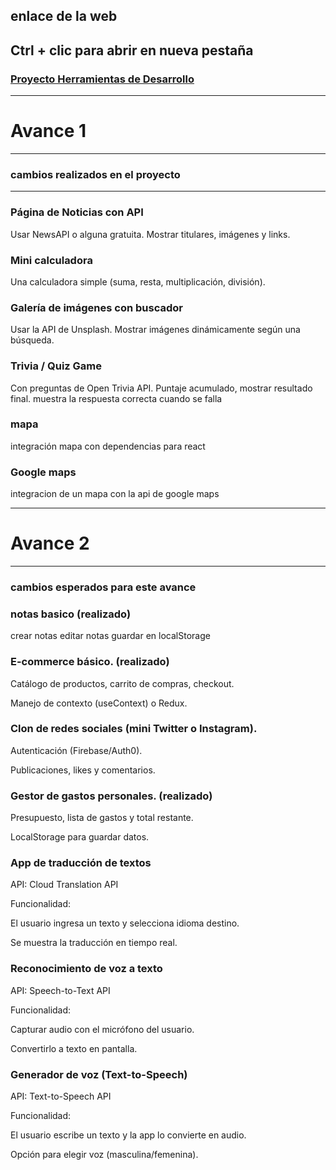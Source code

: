 
## enlace de la web
## Ctrl + clic para abrir en nueva pestaña
### <a href="https://herramientas-de-desarrollo.vercel.app/">Proyecto Herramientas de Desarrollo</a>
___
# Avance 1
___
### cambios realizados en el proyecto
___

### Página de Noticias con API

Usar NewsAPI o alguna gratuita.
Mostrar titulares, imágenes y links.

### Mini calculadora

Una calculadora simple (suma, resta, multiplicación, división).

### Galería de imágenes con buscador

Usar la API de Unsplash.
Mostrar imágenes dinámicamente según una búsqueda.

### Trivia / Quiz Game

Con preguntas de Open Trivia API.
Puntaje acumulado, mostrar resultado final.
muestra la respuesta correcta cuando se falla

### mapa 

integración mapa con dependencias para react

### Google maps

integracion de un mapa con la api de google maps

__________________________________________
# Avance 2

________________________________________
### cambios esperados para este avance 

### notas basico (realizado)
crear notas
editar notas
guardar en localStorage

### E-commerce básico. (realizado)


Catálogo de productos, carrito de compras, checkout.

Manejo de contexto (useContext) o Redux.




### Clon de redes sociales (mini Twitter o Instagram).


Autenticación (Firebase/Auth0).

Publicaciones, likes y comentarios.

### Gestor de gastos personales. (realizado)

Presupuesto, lista de gastos y total restante.

LocalStorage para guardar datos.


### App de traducción de textos

API: Cloud Translation API

Funcionalidad:

El usuario ingresa un texto y selecciona idioma destino.

Se muestra la traducción en tiempo real.


### Reconocimiento de voz a texto

API: Speech-to-Text API

Funcionalidad:

Capturar audio con el micrófono del usuario.

Convertirlo a texto en pantalla.


### Generador de voz (Text-to-Speech)

API: Text-to-Speech API

Funcionalidad:

El usuario escribe un texto y la app lo convierte en audio.

Opción para elegir voz (masculina/femenina).

